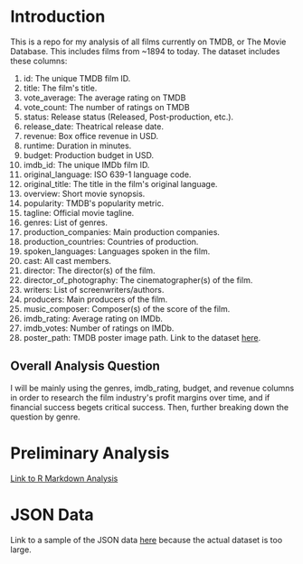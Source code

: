 # Introduction
This is a repo for my analysis of all films currently on TMDB, or The Movie Database.
This includes films from ~1894 to today.
The dataset includes these columns:
1. id: The unique TMDB film ID.
2. title: The film's title.
3. vote_average: The average rating on TMDB
4. vote_count: The number of ratings on TMDB
5. status: Release status (Released, Post-production, etc.).
6. release_date: Theatrical release date.
7. revenue: Box office revenue in USD.
8. runtime: Duration in minutes.
9. budget: Production budget in USD.
10. imdb_id: The unique IMDb film ID.
11. original_language: ISO 639-1 language code.
12. original_title: The title in the film's original language.
13. overview: Short movie synopsis.
14. popularity: TMDB's popularity metric.
15. tagline: Official movie tagline.
16. genres: List of genres.
17. production_companies: Main production companies.
18. production_countries: Countries of production.
19. spoken_languages: Languages spoken in the film.
20. cast: All cast members.
21. director: The director(s) of the film.
22. director_of_photography: The cinematographer(s) of the film.
23. writers: List of screenwriters/authors.
24. producers: Main producers of the film.
25. music_composer: Composer(s) of the score of the film.
26. imdb_rating: Average rating on IMDb.
27. imdb_votes: Number of ratings on IMDb.
28. poster_path: TMDB poster image path.
Link to the dataset [here](https://www.kaggle.com/datasets/alanvourch/tmdb-movies-daily-updates).

## Overall Analysis Question
I will be mainly using the genres, imdb_rating, budget, and revenue columns in order to research the film industry's profit margins over time, and if financial success begets critical success. Then, further breaking down the question by genre.
# Preliminary Analysis
[Link to R Markdown Analysis](https://john-brannigan.github.io/Film_Profit_and_Rating_Analysis/PrelimFilmAnalysis.html)
# JSON Data
Link to a sample of the JSON data [here](https://john-brannigan.github.io/Film_Profit_and_Rating_Analysis/SampleData.json) because the actual dataset is too large.
